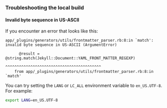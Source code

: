 ### Troubleshooting the local build

#### Invalid byte sequence in US-ASCII

If you encounter an error that looks like this:

```
app/_plugins/generators/utils/frontmatter_parser.rb:8:in `match': invalid byte sequence in US-ASCII (ArgumentError)

      @result = @string.match(Jekyll::Document::YAML_FRONT_MATTER_REGEXP)
                              ^^^^^^^^^^^^^^^^^^^^^^^^^^^^^^^^^^^^^^^^^^
    from app/_plugins/generators/utils/frontmatter_parser.rb:8:in `match'
```

You can try setting the `LANG` or `LC_ALL` environment variable to `en_US.UTF-8`. For example:

```bash
export LANG=en_US.UTF-8
```